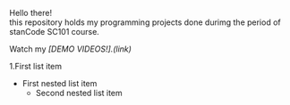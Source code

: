 Hello there!\
this repository holds my programming projects done durimg the period of stanCode SC101 course.

Watch my *[DEMO VIDEOS!].(link)*

1.First list item
  - First nested list item
    - Second nested list item 
